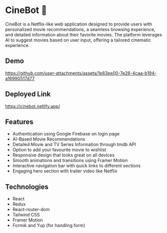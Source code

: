 # CineBot 🎥

CineBot is a Netflix-like web application designed to provide users with personalized movie recommendations, a seamless browsing experience, and detailed information about their favorite movies. The platform leverages AI to suggest movies based on user input, offering a tailored cinematic experience.

## Demo

https://github.com/user-attachments/assets/1e83ee00-7e26-4caa-b194-a16990517d77

## Deployed Link

https://cinebot.netlify.app/

## Features

- Authentication using Google Firebase on login page
- AI-Based Movie Recommendations
- Detailed Movie and TV Series Information through tmdb API
- Option to add your favourite movie to wishlist
- Responsive design that looks great on all devices
- Smooth animations and transitions using Framer Motion
- Interactive navigation bar with quick links to different sections
- Engaging hero section with trailer video like Netflix

## Technologies

- React
- Redux
- React-router-dom
- Tailwind CSS
- Framer Motion
- Formik and Yup (for handling form)
